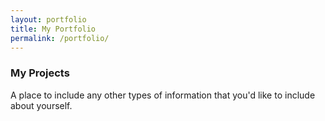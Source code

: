 ```yaml
---
layout: portfolio
title: My Portfolio
permalink: /portfolio/
---
```


### My Projects

A place to include any other types of information that you'd like to include about yourself.
